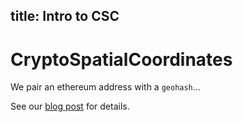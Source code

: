 title: Intro to CSC
---

# CryptoSpatialCoordinates

We pair an ethereum address with a `geohash`...

See our [blog post](https://blog.foam.space/crypto-spatial-coordinates-fe0527816506) for details.
